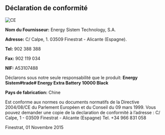 ## Déclaration de conformité

![CE](http://static.energysistem.com/images/manuals/39052/54887c2a4f567.jpg)

**Nom du Fournisseur:** Energy Sistem Technology, S.A.

**Adresse:** C/ Calpe, 1. 03509 Finestrat - Alicante (Espagne).

**Tel:** 902 388 388

**Fax:** 902 119 034

**NIF:** A53107488

Déclarons sous notre seule responsabilité que le produit: **Energy Sistem#trade# Energy Extra Battery 10000 Black**

**Pays de fabrication:** Chine

Est conforme aux normes ou documents normatifs de la Directive 2004/08/CE du Parlement Européen et du Conseil du 09 mars 1999. Vous pouvez demander une copie de la declaration de conformité à l’adresse : C/ Calpe, 1 - 03509 Finestrat - Alicante (Espagne) Tel. +34 966 831 058

Finestrat, 01 Novembre 2015

